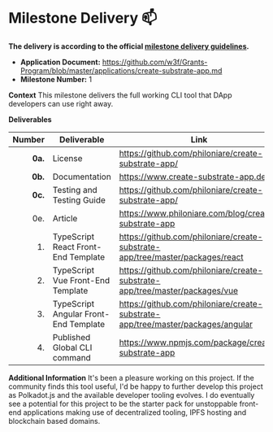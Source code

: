 # Milestone Delivery :mailbox:

**The delivery is according to the official [milestone delivery guidelines](https://github.com/w3f/Grants-Program/blob/master/docs/Support%20Docs/milestone-deliverables-guidelines.md).**

* **Application Document:** https://github.com/w3f/Grants-Program/blob/master/applications/create-substrate-app.md
* **Milestone Number:** 1

**Context**
This milestone delivers the full working CLI tool that DApp developers can use right away. 

**Deliverables**

|  Number | Deliverable                           | Link                                                                                                                                                            |
|--------:|---------------------------------------|-----------------------------------------------------------------------------------------------------------------------------------------------------------------|
| **0a.** | License                               |https://github.com/philoniare/create-substrate-app/|
| **0b.** | Documentation                         |https://www.create-substrate-app.dev/|
| **0c.** | Testing and Testing Guide             |https://github.com/philoniare/create-substrate-app/|
|     0e. | Article                               |https://www.philoniare.com/blog/create-substrate-app|
|      1. | TypeScript React Front-End Template   |https://github.com/philoniare/create-substrate-app/tree/master/packages/react|
|      2. | TypeScript Vue Front-End Template     |https://github.com/philoniare/create-substrate-app/tree/master/packages/vue|
|      3. | TypeScript Angular Front-End Template |https://github.com/philoniare/create-substrate-app/tree/master/packages/angular|
|      4. | Published Global CLI command          |https://www.npmjs.com/package/create-substrate-app|          

**Additional Information**
It's been a pleasure working on this project. If the community finds this tool useful, I'd be happy to further develop
this project as Polkadot.js and the available developer tooling evolves. I do eventually see a potential for this
project to be the starter pack for unstoppable front-end applications making use of decentralized tooling, IPFS hosting
and blockchain based domains.
